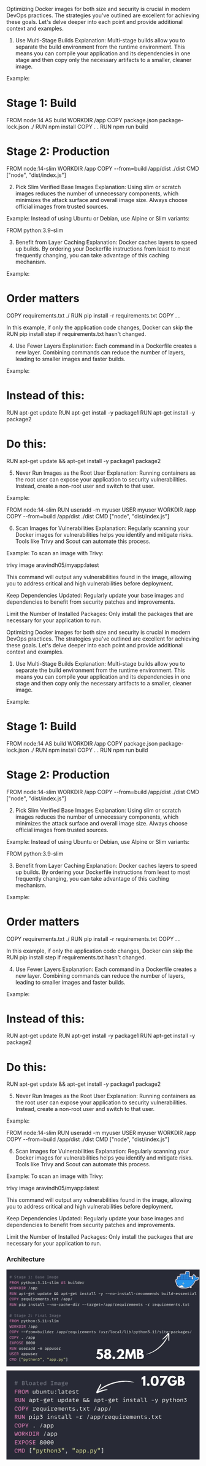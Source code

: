 Optimizing Docker images for both size and security is crucial in modern DevOps practices. The strategies you've outlined are excellent for achieving these goals. Let's delve deeper into each point and provide additional context and examples.

1. Use Multi-Stage Builds
Explanation: Multi-stage builds allow you to separate the build environment from the runtime environment. This means you can compile your application and its dependencies in one stage and then copy only the necessary artifacts to a smaller, cleaner image.

Example:

# Stage 1: Build
FROM node:14 AS build
WORKDIR /app
COPY package.json package-lock.json ./
RUN npm install
COPY . .
RUN npm run build

# Stage 2: Production
FROM node:14-slim
WORKDIR /app
COPY --from=build /app/dist ./dist
CMD ["node", "dist/index.js"]

2. Pick Slim Verified Base Images
Explanation: Using slim or scratch images reduces the number of unnecessary components, which minimizes the attack surface and overall image size. Always choose official images from trusted sources.

Example: Instead of using Ubuntu or Debian, use Alpine or Slim variants:

FROM python:3.9-slim

3. Benefit from Layer Caching
Explanation: Docker caches layers to speed up builds. By ordering your Dockerfile instructions from least to most frequently changing, you can take advantage of this caching mechanism.

Example:

# Order matters
COPY requirements.txt ./
RUN pip install -r requirements.txt
COPY . .

In this example, if only the application code changes, Docker can skip the RUN pip install step if requirements.txt hasn't changed.

4. Use Fewer Layers
Explanation: Each command in a Dockerfile creates a new layer. Combining commands can reduce the number of layers, leading to smaller images and faster builds.

Example:

# Instead of this:
RUN apt-get update
RUN apt-get install -y package1
RUN apt-get install -y package2

# Do this:
RUN apt-get update && apt-get install -y package1 package2

5. Never Run Images as the Root User
Explanation: Running containers as the root user can expose your application to security vulnerabilities. Instead, create a non-root user and switch to that user.

Example:

FROM node:14-slim
RUN useradd -m myuser
USER myuser
WORKDIR /app
COPY --from=build /app/dist ./dist
CMD ["node", "dist/index.js"]

6. Scan Images for Vulnerabilities
Explanation: Regularly scanning your Docker images for vulnerabilities helps you identify and mitigate risks. Tools like Trivy and Scout can automate this process.

Example: To scan an image with Trivy:

trivy image aravindh05/myapp:latest

This command will output any vulnerabilities found in the image, allowing you to address critical and high vulnerabilities before deployment.

Keep Dependencies Updated: Regularly update your base images and dependencies to benefit from security patches and improvements.

Limit the Number of Installed Packages: Only install the packages that are necessary for your application to run.


Optimizing Docker images for both size and security is crucial in modern DevOps practices. The strategies you've outlined are excellent for achieving these goals. Let's delve deeper into each point and provide additional context and examples.

1. Use Multi-Stage Builds
Explanation: Multi-stage builds allow you to separate the build environment from the runtime environment. This means you can compile your application and its dependencies in one stage and then copy only the necessary artifacts to a smaller, cleaner image.

Example:

# Stage 1: Build
FROM node:14 AS build
WORKDIR /app
COPY package.json package-lock.json ./
RUN npm install
COPY . .
RUN npm run build

# Stage 2: Production
FROM node:14-slim
WORKDIR /app
COPY --from=build /app/dist ./dist
CMD ["node", "dist/index.js"]

2. Pick Slim Verified Base Images
Explanation: Using slim or scratch images reduces the number of unnecessary components, which minimizes the attack surface and overall image size. Always choose official images from trusted sources.

Example: Instead of using Ubuntu or Debian, use Alpine or Slim variants:

FROM python:3.9-slim

3. Benefit from Layer Caching
Explanation: Docker caches layers to speed up builds. By ordering your Dockerfile instructions from least to most frequently changing, you can take advantage of this caching mechanism.

Example:

# Order matters
COPY requirements.txt ./
RUN pip install -r requirements.txt
COPY . .

In this example, if only the application code changes, Docker can skip the RUN pip install step if requirements.txt hasn't changed.

4. Use Fewer Layers
Explanation: Each command in a Dockerfile creates a new layer. Combining commands can reduce the number of layers, leading to smaller images and faster builds.

Example:

# Instead of this:
RUN apt-get update
RUN apt-get install -y package1
RUN apt-get install -y package2

# Do this:
RUN apt-get update && apt-get install -y package1 package2

5. Never Run Images as the Root User
Explanation: Running containers as the root user can expose your application to security vulnerabilities. Instead, create a non-root user and switch to that user.

Example:

FROM node:14-slim
RUN useradd -m myuser
USER myuser
WORKDIR /app
COPY --from=build /app/dist ./dist
CMD ["node", "dist/index.js"]

6. Scan Images for Vulnerabilities
Explanation: Regularly scanning your Docker images for vulnerabilities helps you identify and mitigate risks. Tools like Trivy and Scout can automate this process.

Example: To scan an image with Trivy:

trivy image aravindh05/myapp:latest

This command will output any vulnerabilities found in the image, allowing you to address critical and high vulnerabilities before deployment.

Keep Dependencies Updated: Regularly update your base images and dependencies to benefit from security patches and improvements.

Limit the Number of Installed Packages: Only install the packages that are necessary for your application to run.



### Architecture

![Architecture Diagram](./assets/Stages.jpg)